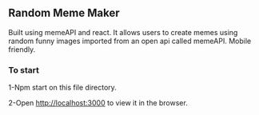 ## Random Meme Maker

Built using memeAPI and react. It allows users to create memes using random funny images imported from an open api called memeAPI. Mobile friendly.


### To start

1-Npm start on this file directory.

2-Open [http://localhost:3000](http://localhost:3000) to view it in the browser.


